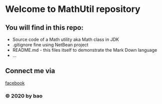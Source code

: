 # Welcome to MathUtil repository

## You will find in this repo:
* Source code of a Math utility aka Math class in JDK
* .gitignore fine using NetBean project
* README.md - this files itself to demonstrate the Mark Down language 
* ...
## Connect me via
[facebook](https://www.facebook.com/gey.lord.69/)

### © 2020 by bao